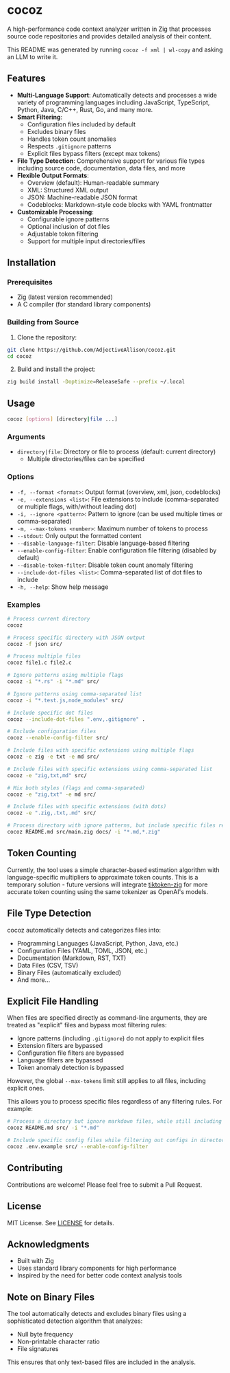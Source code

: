 # cocoz

A high-performance code context analyzer written in Zig that processes source code repositories and provides detailed analysis of their content.

This README was generated by running `cocoz -f xml | wl-copy` and asking an LLM to write it.

## Features

- **Multi-Language Support**: Automatically detects and processes a wide variety of programming languages including JavaScript, TypeScript, Python, Java, C/C++, Rust, Go, and many more.
- **Smart Filtering**: 
  - Configuration files included by default
  - Excludes binary files
  - Handles token count anomalies
  - Respects `.gitignore` patterns
  - Explicit files bypass filters (except max tokens)
- **File Type Detection**: Comprehensive support for various file types including source code, documentation, data files, and more
- **Flexible Output Formats**:
  - Overview (default): Human-readable summary
  - XML: Structured XML output
  - JSON: Machine-readable JSON format
  - Codeblocks: Markdown-style code blocks with YAML frontmatter
- **Customizable Processing**:
  - Configurable ignore patterns
  - Optional inclusion of dot files
  - Adjustable token filtering
  - Support for multiple input directories/files

## Installation

### Prerequisites

- Zig (latest version recommended)
- A C compiler (for standard library components)

### Building from Source

1. Clone the repository:
```bash
git clone https://github.com/AdjectiveAllison/cocoz.git
cd cocoz
```

2. Build and install the project:
```bash
zig build install -Doptimize=ReleaseSafe --prefix ~/.local
```

## Usage

```bash
cocoz [options] [directory|file ...]
```

### Arguments

- `directory|file`: Directory or file to process (default: current directory)
  - Multiple directories/files can be specified

### Options

- `-f, --format <format>`: Output format (overview, xml, json, codeblocks)
- `-e, --extensions <list>`: File extensions to include (comma-separated or multiple flags, with/without leading dot)
- `-i, --ignore <pattern>`: Pattern to ignore (can be used multiple times or comma-separated)
- `-m, --max-tokens <number>`: Maximum number of tokens to process
- `--stdout`: Only output the formatted content
- `--disable-language-filter`: Disable language-based filtering
- `--enable-config-filter`: Enable configuration file filtering (disabled by default)
- `--disable-token-filter`: Disable token count anomaly filtering
- `--include-dot-files <list>`: Comma-separated list of dot files to include
- `-h, --help`: Show help message

### Examples

```bash
# Process current directory
cocoz

# Process specific directory with JSON output
cocoz -f json src/

# Process multiple files
cocoz file1.c file2.c

# Ignore patterns using multiple flags
cocoz -i "*.rs" -i "*.md" src/

# Ignore patterns using comma-separated list
cocoz -i "*.test.js,node_modules" src/

# Include specific dot files
cocoz --include-dot-files ".env,.gitignore" .

# Exclude configuration files
cocoz --enable-config-filter src/

# Include files with specific extensions using multiple flags
cocoz -e zig -e txt -e md src/

# Include files with specific extensions using comma-separated list
cocoz -e "zig,txt,md" src/

# Mix both styles (flags and comma-separated)
cocoz -e "zig,txt" -e md src/

# Include files with specific extensions (with dots)
cocoz -e ".zig,.txt,.md" src/

# Process directory with ignore patterns, but include specific files regardless of patterns
cocoz README.md src/main.zig docs/ -i "*.md,*.zig"
```

## Token Counting

Currently, the tool uses a simple character-based estimation algorithm with language-specific multipliers to approximate token counts. This is a temporary solution - future versions will integrate [tiktoken-zig](https://github.com/AdjectiveAllison/tiktoken-zig) for more accurate token counting using the same tokenizer as OpenAI's models.

## File Type Detection

cocoz automatically detects and categorizes files into:

- Programming Languages (JavaScript, Python, Java, etc.)
- Configuration Files (YAML, TOML, JSON, etc.)
- Documentation (Markdown, RST, TXT)
- Data Files (CSV, TSV)
- Binary Files (automatically excluded)
- And more...

## Explicit File Handling

When files are specified directly as command-line arguments, they are treated as "explicit" files and bypass most filtering rules:

- Ignore patterns (including `.gitignore`) do not apply to explicit files
- Extension filters are bypassed
- Configuration file filters are bypassed
- Language filters are bypassed
- Token anomaly detection is bypassed

However, the global `--max-tokens` limit still applies to all files, including explicit ones.

This allows you to process specific files regardless of any filtering rules. For example:

```bash
# Process a directory but ignore markdown files, while still including a specific README
cocoz README.md src/ -i "*.md"

# Include specific config files while filtering out configs in directories
cocoz .env.example src/ --enable-config-filter
```

## Contributing

Contributions are welcome! Please feel free to submit a Pull Request.

## License

MIT License. See [LICENSE](LICENSE) for details.

## Acknowledgments

- Built with Zig
- Uses standard library components for high performance
- Inspired by the need for better code context analysis tools

## Note on Binary Files

The tool automatically detects and excludes binary files using a sophisticated detection algorithm that analyzes:
- Null byte frequency
- Non-printable character ratio
- File signatures

This ensures that only text-based files are included in the analysis.
